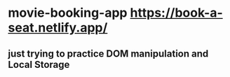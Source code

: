 # movie-booking-app https://book-a-seat.netlify.app/

## just trying to practice DOM manipulation and Local Storage
